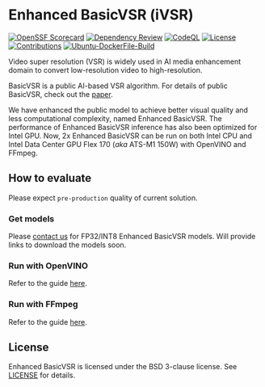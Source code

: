 # Enhanced BasicVSR (iVSR)

[![OpenSSF Scorecard](https://api.securityscorecards.dev/projects/github.com/OpenVisualCloud/Video-Super-Resolution-Library.Enhanced-BasicVSR/badge)](https://api.securityscorecards.dev/projects/github.com/OpenVisualCloud/Video-Super-Resolution-Library.Enhanced-BasicVSR)
[![Dependency Review](https://github.com/OpenVisualCloud/Video-Super-Resolution-Library.Enhanced-BasicVSR/actions/workflows/dependency-review.yml/badge.svg)](https://github.com/OpenVisualCloud/Video-Super-Resolution-Library.Enhanced-BasicVSR/actions/workflows/dependency-review.yml)
[![CodeQL](https://github.com/OpenVisualCloud/Video-Super-Resolution-Library.Enhanced-BasicVSR/actions/workflows/codeql.yml/badge.svg)](https://github.com/OpenVisualCloud/Video-Super-Resolution-Library.Enhanced-BasicVSR/actions/workflows/codeql.yml)
[![License](https://img.shields.io/badge/license-BSD_3_Clause-stable.svg)](https://github.com/OpenVisualCloud/Video-Super-Resolution-Library.Enhanced-BasicVSR/blob/master/LICENSE.md)
[![Contributions](https://img.shields.io/badge/contributions-welcome-blue.svg)](https://github.com/OpenVisualCloud/Video-Super-Resolution-Library.Enhanced-BasicVSR/wiki)
[![Ubuntu-DockerFile-Build](https://github.com/OpenVisualCloud/Video-Super-Resolution-Library.Enhanced-BasicVSR/actions/workflows/ubuntu-build-docker.yml/badge.svg)](https://github.com/OpenVisualCloud/Video-Super-Resolution-Library.Enhanced-BasicVSR/actions/workflows/ubuntu-build-docker.yml)


Video super resolution (VSR) is widely used in AI media enhancement domain to 
convert low-resolution video to high-resolution. 


BasicVSR is a public AI-based VSR algorithm. 
For details of public BasicVSR, check out the [paper](https://arxiv.org/pdf/2012.02181.pdf). 

We have enhanced the public model to achieve better visual quality and less computational complexity, named Enhanced BasicVSR.
The performance of Enhanced BasicVSR inference has also been optimized for Intel GPU.
Now, 2x Enhanced BasicVSR can be run on both Intel CPU and Intel Data Center GPU Flex 170 (*aka* ATS-M1 150W) with OpenVINO and FFmpeg.


## How to evaluate

Please expect `pre-production` quality of current solution.

### Get models
Please [contact us](mailto:beryl.xu@intel.com) for FP32/INT8 Enhanced BasicVSR models. Will provide links to download the models soon.

### Run with OpenVINO
Refer to the guide [here](ivsr_gpu_opt/README.md).

### Run with FFmpeg
Refer to the guide [here](ivsr_ffmpeg_plugin/README.md).


## License

Enhanced BasicVSR is licensed under the BSD 3-clause license. See [LICENSE](LICENSE.md) for details.

